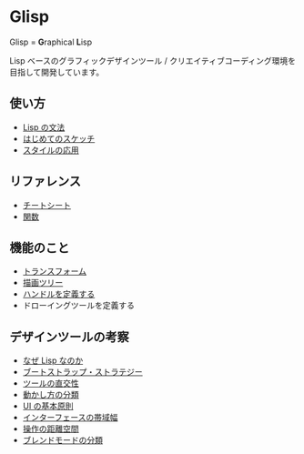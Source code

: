 # Glisp

Glisp = **G**raphical **L**isp

Lisp ベースのグラフィックデザインツール / クリエイティブコーディング環境を目指して開発しています。

## 使い方

- [Lisp の文法](syntax)
- [はじめてのスケッチ](get-started)
- [スタイルの応用](styles)

## リファレンス

- [チートシート](cheatsheet)
- [関数](ref)

## 機能のこと

- [トランスフォーム](transform)
- [描画ツリー](draw-tree)
- [ハンドルを定義する](defining-handle)
- ドローイングツールを定義する

## デザインツールの考察

- [なぜ Lisp なのか](why-lisp)
- [ブートストラップ・ストラテジー](bootstrapping ':disabled')
- [ツールの直交性](orthogonality)
- [動かし方の分類](classification-of-animating)
- [UI の基本原則](principles)
- [インターフェースの帯域幅](bandwidth)
- [操作の距離空間](distance-space ':disabled')
- [ブレンドモードの分類](blend-modes)

